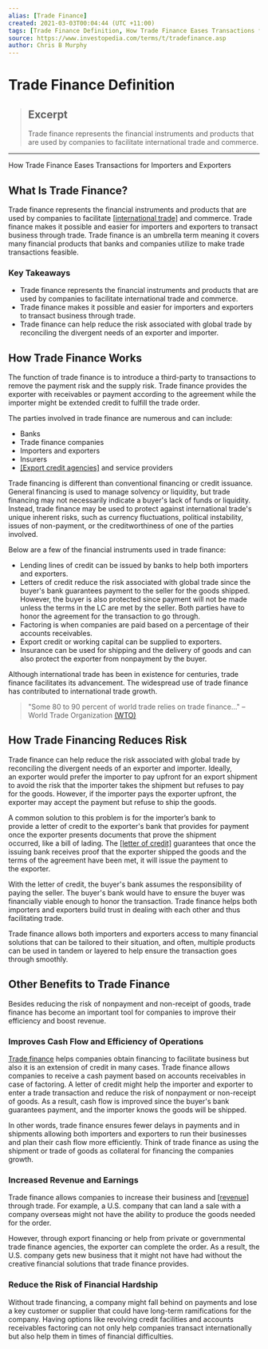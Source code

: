 ```yaml
---
alias: [Trade Finance]
created: 2021-03-03T00:04:44 (UTC +11:00)
tags: [Trade Finance Definition, How Trade Finance Eases Transactions for Importers and Exporters]
source: https://www.investopedia.com/terms/t/tradefinance.asp
author: Chris B Murphy
---
```


# Trade Finance Definition

> ## Excerpt
> Trade finance represents the financial instruments and products that are used by companies to facilitate international trade and commerce.

---

How Trade Finance Eases Transactions for Importers and Exporters
## What Is Trade Finance?

Trade finance represents the financial instruments and products that are used by companies to facilitate [[international trade]](https://www.investopedia.com/insights/what-is-international-trade/) and commerce. Trade finance makes it possible and easier for importers and exporters to transact business through trade. Trade finance is an umbrella term meaning it covers many financial products that banks and companies utilize to make trade transactions feasible.

### Key Takeaways

-   Trade finance represents the financial instruments and products that are used by companies to facilitate international trade and commerce.
-   Trade finance makes it possible and easier for importers and exporters to transact business through trade. 
-   Trade finance can help reduce the risk associated with global trade by reconciling the divergent needs of an exporter and importer.

## How Trade Finance Works

The function of trade finance is to introduce a third-party to transactions to remove the payment risk and the supply risk. Trade finance provides the exporter with receivables or payment according to the agreement while the importer might be extended credit to fulfill the trade order. 

The parties involved in trade finance are numerous and can include:

-   Banks
-   Trade finance companies
-   Importers and exporters
-   Insurers
-   [[Export credit agencies]](https://www.investopedia.com/terms/e/export-credit-agency.asp) and service providers

Trade financing is different than conventional financing or credit issuance. General financing is used to manage solvency or liquidity, but trade financing may not necessarily indicate a buyer's lack of funds or liquidity. Instead, trade finance may be used to protect against international trade's unique inherent risks, such as currency fluctuations, political instability, issues of non-payment, or the creditworthiness of one of the parties involved.

Below are a few of the financial instruments used in trade finance:

-   Lending lines of credit can be issued by banks to help both importers and exporters.
-   Letters of credit reduce the risk associated with global trade since the buyer's bank guarantees payment to the seller for the goods shipped. However, the buyer is also protected since payment will not be made unless the terms in the LC are met by the seller. Both parties have to honor the agreement for the transaction to go through.
-   Factoring is when companies are paid based on a percentage of their accounts receivables.
-   Export credit or working capital can be supplied to exporters.
-   Insurance can be used for shipping and the delivery of goods and can also protect the exporter from nonpayment by the buyer.

Although international trade has been in existence for centuries, trade finance facilitates its advancement. The widespread use of trade finance has contributed to international trade growth.

> "Some 80 to 90 percent of world trade relies on trade finance..." – World Trade Organization [(WTO)](https://www.wto.org/english/thewto_e/coher_e/tr_finance_e.htm)

## How Trade Financing Reduces Risk

Trade finance can help reduce the risk associated with global trade by reconciling the divergent needs of an exporter and importer. Ideally, an exporter would prefer the importer to pay upfront for an export shipment to avoid the risk that the importer takes the shipment but refuses to pay for the goods. However, if the importer pays the exporter upfront, the exporter may accept the payment but refuse to ship the goods.

A common solution to this problem is for the importer’s bank to provide a letter of credit to the exporter's bank that provides for payment once the exporter presents documents that prove the shipment occurred, like a bill of lading. The [[letter of credit]](https://www.investopedia.com/terms/l/letterofcredit.asp) guarantees that once the issuing bank receives proof that the exporter shipped the goods and the terms of the agreement have been met, it will issue the payment to the exporter.

With the letter of credit, the buyer's bank assumes the responsibility of paying the seller. The buyer's bank would have to ensure the buyer was financially viable enough to honor the transaction. Trade finance helps both importers and exporters build trust in dealing with each other and thus facilitating trade.

Trade finance allows both importers and exporters access to many financial solutions that can be tailored to their situation, and often, multiple products can be used in tandem or layered to help ensure the transaction goes through smoothly.

## Other Benefits to Trade Finance

Besides reducing the risk of nonpayment and non-receipt of goods, trade finance has become an important tool for companies to improve their efficiency and boost revenue.

### Improves Cash Flow and Efficiency of Operations

[Trade finance](https://www.investopedia.com/articles/investing/062013/bankers-acceptance-101.asp) helps companies obtain financing to facilitate business but also it is an extension of credit in many cases. Trade finance allows companies to receive a cash payment based on accounts receivables in case of factoring. A letter of credit might help the importer and exporter to enter a trade transaction and reduce the risk of nonpayment or non-receipt of goods. As a result, cash flow is improved since the buyer's bank guarantees payment, and the importer knows the goods will be shipped.

In other words, trade finance ensures fewer delays in payments and in shipments allowing both importers and exporters to run their businesses and plan their cash flow more efficiently. Think of trade finance as using the shipment or trade of goods as collateral for financing the companies growth.

### Increased Revenue and Earnings 

Trade finance allows companies to increase their business and [[revenue]](https://www.investopedia.com/articles/stocks/07/top-line-projection.asp) through trade. For example, a U.S. company that can land a sale with a company overseas might not have the ability to produce the goods needed for the order.

However, through export financing or help from private or governmental trade finance agencies, the exporter can complete the order. As a result, the U.S. company gets new business that it might not have had without the creative financial solutions that trade finance provides.

### Reduce the Risk of Financial Hardship

Without trade financing, a company might fall behind on payments and lose a key customer or supplier that could have long-term ramifications for the company. Having options like revolving credit facilities and accounts receivables factoring can not only help companies transact internationally but also help them in times of financial difficulties.
